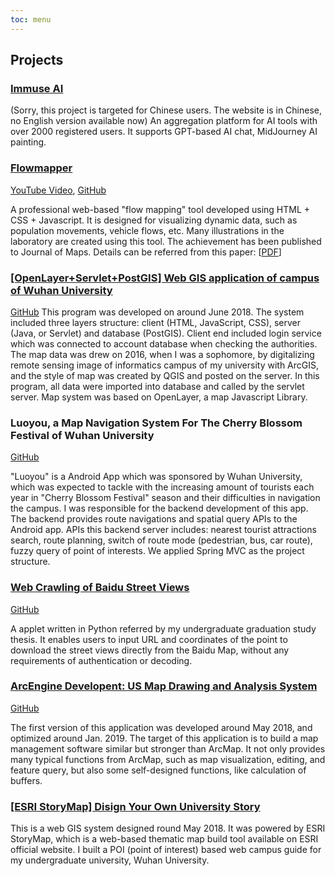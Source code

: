 ```yaml
---
toc: menu
---
```


## Projects

### [Immuse AI](https://chat.immuseai.com)

(Sorry, this project is targeted for Chinese
users. The website is in Chinese, no English version available now) An aggregation platform for AI tools with over
2000
registered users. It supports GPT-based AI chat, MidJourney AI
painting.

<code src="../../components/Projects/ImmuseAIPics.tsx" inline="true"></code>

### [Flowmapper](https://flowmapper.org)

[YouTube Video](https://www.youtube.com/watch?v=w_UbZE5HgxM&t=2s), [GitHub](https://github.com/geo-social/flowmapper)

A professional web-based "flow mapping" tool developed using HTML + CSS +
Javascript. It is designed for visualizing dynamic data, such as population movements, vehicle flows, etc. Many
illustrations in the laboratory are created using this tool. The achievement has been published to Journal of Maps.
Details can be referred from this
paper: [[PDF](https://alextian.net/pdf/paper.pdf)]
<code src="../../components/Projects/FlowMapperPics.tsx" inline="true"></code>

### [[OpenLayer+Servlet+PostGIS] Web GIS application of campus of Wuhan University](https://www.youtube.com/watch?v=atWvCKkJXJQ)

[GitHub](https://github.com/gengtianuiowa/Campus-WebGIS)
<code src="../../components/Projects/CampusMapPics.tsx" inline="true"></code>
This program was
developed on around June 2018. The system included three layers structure: client (HTML, JavaScript, CSS), server (Java,
or Servlet) and database (PostGIS). Client end included login service which was connected to account database
when checking the authorities. The map data was drew on 2016, when I was a sophomore, by digitalizing remote sensing
image of informatics campus of my university with ArcGIS, and the style of map was created by QGIS and posted on the
server. In this program, all data were imported into database and called by the servlet server. Map system was based
on OpenLayer, a map Javascript Library.

### Luoyou, a Map Navigation System For The Cherry Blossom Festival of Wuhan University

[GitHub](https://github.com/gengtianuiowa/Luoyou-Campus-Navigation-App-Backend)

"Luoyou" is a Android App which was sponsored by Wuhan University, which was expected
to tackle with the increasing amount of tourists each year in "Cherry Blossom Festival" season and their difficulties in
navigation the campus. I was responsible for the backend development of this app. The backend provides route navigations
and
spatial query APIs to the Android app. APIs this backend server includes: nearest tourist attractions search,
route planning, switch of route mode (pedestrian, bus, car route), fuzzy query of point of interests. We applied Spring
MVC as the project structure.

### [Web Crawling of Baidu Street Views](https://www.youtube.com/watch?v=lPATSxE-m0U)

[GitHub](https://github.com/gengtianuiowa/Baidu-Street-View-Crawling-App)
<code src="../../components/Projects/StreetViewCrawl.tsx" inline="true"></code>

A applet written in Python referred by my undergraduate graduation study
thesis. It enables users to input URL and coordinates of the point to download the
street views directly from the Baidu Map, without any requirements of authentication or decoding.

### [ArcEngine Developent: US Map Drawing and Analysis System](https://www.youtube.com/watch?v=JLp0sba1G5Q&t=110s)

[GitHub](https://github.com/gengtianuiowa/Map-Visulization-Tool-By-ArcEngine)
<code src="../../components/Projects/ArcEnginePics.tsx" inline="true"></code>

The first version of this application was
developed
around May 2018, and optimized around Jan. 2019. The target of this application is to build a map management software
similar but stronger than ArcMap. It not only provides many typical
functions from ArcMap, such as map visualization, editing, and feature query, but also some self-designed functions,
like calculation of buffers.

### [[ESRI StoryMap] Disign Your Own University Story](https://www.youtube.com/watch?v=TCyfmsWlwvw)

<code src="../../components/Projects/StoryMapPics.tsx" inline="true"></code>

This is a web GIS system
designed round May 2018. It was powered by ESRI StoryMap, which is a web-based thematic map build tool available on ESRI
official website. I built a POI (point of interest) based web campus guide for my undergraduate university, Wuhan
University.
